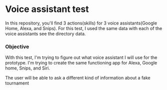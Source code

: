 # Voice assistant test
In this repository, you'll find 3 actions(skills) for 3 voice assistants(Google Home, Alexa, and Snips). For this test, I used the same data with each of the voice assistants see the directory data.

### Objective
With this test, I'm trying to figure out what voice assistant I will use for the prototype.
I'm trying to create the same functioning app for Alexa, Google home, Snips, and Siri. 

The user will be able to ask a different kind of information about a fake tournament